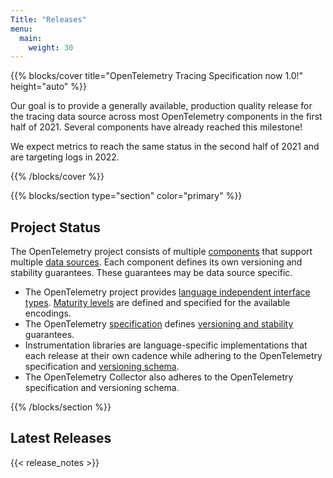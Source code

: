 ```yaml
---
Title: "Releases"
menu:
  main:
    weight: 30
---
```


{{% blocks/cover title="OpenTelemetry Tracing Specification now 1.0!" height="auto" %}}

Our goal is to provide a generally available, production quality release for
the tracing data source across most OpenTelemetry components in the first half
of 2021. Several components have already reached this milestone!

We expect metrics to reach the same status in the second half of 2021 and are
targeting logs in 2022.

{{% /blocks/cover %}}

{{% blocks/section type="section" color="primary" %}}
## Project Status
The OpenTelemetry project consists of multiple
[components](../docs/concepts/components/) that support multiple [data
sources](../docs/concepts/data-sources/). Each component defines its own
versioning and stability guarantees. These guarantees may be data source
specific.

- The OpenTelemetry project provides [language independent interface
types](https://github.com/open-telemetry/opentelemetry-proto). [Maturity
levels](https://github.com/open-telemetry/opentelemetry-proto#maturity-level)
are defined and specified for the available encodings.
- The OpenTelemetry
[specification](https://github.com/open-telemetry/opentelemetry-specification)
defines [versioning and
stability](https://github.com/open-telemetry/opentelemetry-specification/blob/main/specification/versioning-and-stability.md)
guarantees.
- Instrumentation libraries are language-specific implementations that each
  release at their own cadence while adhering to the OpenTelemetry
  specification and [versioning
  schema](https://github.com/open-telemetry/opentelemetry-specification/blob/9047c91412d3d4b7f28b0f7346d8c5034b509849/specification/versioning-and-stability.md#version-numbers).
- The OpenTelemetry Collector also adheres to the OpenTelemetry specification and
versioning schema.

{{% /blocks/section %}}

<section class="row td-box">
  <div class="col">
    <div class="row section">
      <h2>Latest Releases</h2>
      {{< release_notes >}}
    </div>
  </div>
</section>
